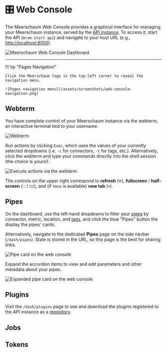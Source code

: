 # 🎛️ Web Console

The Meerschaum Web Console provides a graphical interface for managing your Meerschaum instance, served by the [API instance](/reference/api-instance/). To access it, start the API (`mrsm start api`) and navigate to your host URL (e.g., [http://localhost:8000](http://localhost:8000)).

![Meerschaum Web Console Dashboard](/assets/screenshots/web-console.png)

---

!!! tip "Pages Navigation"

    Click the Meerschaum logo in the top-left corner to reveal the navigation menu.

    ![Pages navigation menu](/assets/screenshots/web-console-navigation.png)

## Webterm

You have complete control of your Meerschaum instance via the webterm, an interactive terminal tied to your username. 

![Webterm](/assets/screenshots/web-console-webterm.png)

Run actions by clicking `Exec`, which uses the values of your currently selected dropdowns (i.e. `-c` for connectors, `-t` for tags, etc.). Alternatively, click the webterm and type your commands directly into the shell session (the choice is yours!).

![Execute actions via the webterm](/assets/screenshots/web-console-execute-action-button.png)

The controls on the upper right correspond to **refresh** (`⟳`), **fullscreen** / **half-screen** (`⛶` / `🀲`), and (if `tmux` is available) **new tab** (`+`).

## Pipes

On the dashboard, use the left-hand dropdowns to filter your [pipes](/referrence/pipes/) by connector, metric, location, and [tags](/reference/pipes/tags/), and click the blue "Pipes" button the display the pipes' cards.

Alternatively, navigate to the dedicated **Pipes** page on the side navbar (`/dash/pipes`). State is stored in the URL, so this page is the best for sharing links.

![Pipe card on the web console](/assets/screenshots/web-console-pipe-card-closed.png)

Expand the accordion items to view and edit parameters and other metadata about your pipes.

![Expanded pipe card on the web console](/assets/screenshots/web-console-pipe-card-open.png)

## Plugins

Visit the `/dash/plugins` page to see and download the plugins registered to the API instance as a [repository](/reference/connectors/#-instances-and-repositories).

## Jobs

## Tokens

